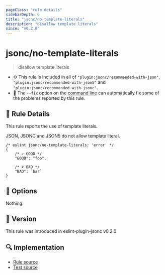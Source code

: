 ```yaml
---
pageClass: "rule-details"
sidebarDepth: 0
title: "jsonc/no-template-literals"
description: "disallow template literals"
since: "v0.2.0"
---
```

# jsonc/no-template-literals

> disallow template literals

- :gear: This rule is included in all of `"plugin:jsonc/recommended-with-json"`, `"plugin:jsonc/recommended-with-json5"` and `"plugin:jsonc/recommended-with-jsonc"`.
- :wrench: The `--fix` option on the [command line](https://eslint.org/docs/user-guide/command-line-interface#fixing-problems) can automatically fix some of the problems reported by this rule.

## :book: Rule Details

This rule reports the use of template literals.

JSON, JSONC and JSON5 do not allow template literal.

<eslint-code-block fix>

<!-- eslint-skip -->

```json5
/* eslint jsonc/no-template-literals: 'error' */
{
    /* ✓ GOOD */
    "GOOD": "foo",

    /* ✗ BAD */
    "BAD": `bar`
}
```

</eslint-code-block>

## :wrench: Options

Nothing.

## :rocket: Version

This rule was introduced in eslint-plugin-jsonc v0.2.0

## :mag: Implementation

- [Rule source](https://github.com/ota-meshi/eslint-plugin-jsonc/blob/master/lib/rules/no-template-literals.ts)
- [Test source](https://github.com/ota-meshi/eslint-plugin-jsonc/blob/master/tests/lib/rules/no-template-literals.ts)
